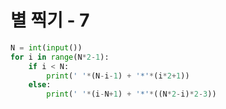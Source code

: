 # 별 찍기 - 7

```python
N = int(input())
for i in range(N*2-1):
    if i < N:
        print(' '*(N-i-1) + '*'*(i*2+1))
    else:
        print(' '*(i-N+1) + '*'*((N*2-i)*2-3))
```

